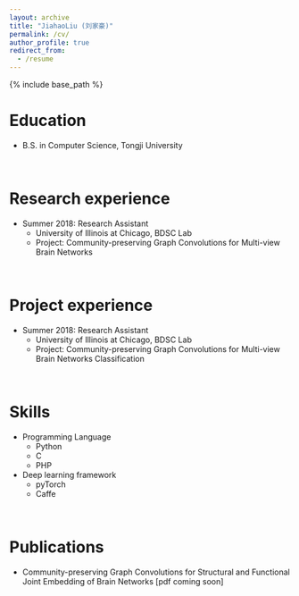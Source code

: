 ```yaml
---
layout: archive
title: "JiahaoLiu (刘家豪)"
permalink: /cv/
author_profile: true
redirect_from:
  - /resume
---
```


{% include base_path %}
<br>

Education
======
* B.S. in Computer Science, Tongji University
<br>

Research experience
======
* Summer 2018: Research Assistant
  * University of Illinois at Chicago, BDSC Lab
  * Project: Community-preserving Graph Convolutions for Multi-view Brain Networks
<br>

Project experience
======
* Summer 2018: Research Assistant
  * University of Illinois at Chicago, BDSC Lab
  * Project: Community-preserving Graph Convolutions for Multi-view Brain Networks Classification
<br>
  
Skills
======
* Programming Language
  * Python
  * C
  * PHP
* Deep learning framework
  * pyTorch
  * Caffe
<br>

Publications
======
* Community-preserving Graph Convolutions for Structural and Functional Joint Embedding of Brain Networks [pdf coming soon]
